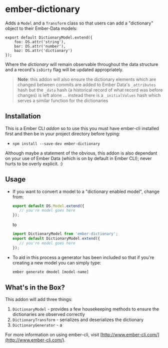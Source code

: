 # ember-dictionary

Adds a `Model` and a `Transform` class so that users can add a "dictionary" object to their Ember-Data models:

	export default DictionaryModel.extend({
		foo: DS.attr('string'),
		bar: DS.attr('number'),
		baz: DS.attr('dictionary')
	});
	
Where the *dictionary* will remain observable throughout the data structure and a record's `isDirty` flag will be updated appropriately.

> **Note**: this addon will also ensure the dictionary elements which are changed between commits are added to Ember Data's `_attributes` hash but the `_data` hash (a historical record of what record was before changes) is left alone ... instead there is a `_initialValues` hash which serves a similar function for the dictionaries

## Installation

This is a Ember CLI *addon* so to use this you must have ember-cli installed first and then be in your project directory before typing:

* `npm install --save-dev ember-dictionary`

Although maybe a statement of the obvious, this addon is also dependant on your use of Ember Data (which is on by default in Ember CLI); never hurts to be overly explicit. :)

## Usage ##

* If you want to convert a model to a "dictionary enabled model", change from:
	
	````javascript
	export default DS.Model.extend({
	   // you're model goes here
	});
	````

	to 

	````javascript
	import DictionaryModel from 'ember-dictionary';
	export default DictionaryModel.extend({
	   // you're model goes here
	});
	````

* To aid in this process a generator has been included so that if you're creating a new model you can simply type:

	````javascript
	ember generate dmodel [model-name]
	````

## What's in the Box? ##

This addon will add three things:

1. `DictionaryModel` - provides a few housekeeping methods to ensure the dictionaries are observed correctly
2. `DictionaryTransform` - serializes and deserializes the dictionary
3. `DictionaryGenerator` - a 


For more information on using ember-cli, visit [http://www.ember-cli.com/](http://www.ember-cli.com/).
